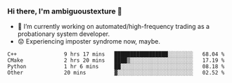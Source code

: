 ### Hi there, I'm ambiguoustexture 👋

<!--
**ambiguoustexture/ambiguoustexture** is a ✨ _special_ ✨ repository because its `README.md` (this file) appears on your GitHub profile.

Here are some ideas to get you started:
-->
- 🔭 I’m currently working on automated/high-frequency trading as a probationary system developer.
- :worried: Experiencing imposter syndrome now, maybe.

<!--START_SECTION:waka-->

```text
C++               9 hrs 17 mins   █████████████████░░░░░░░░   68.04 %
CMake             2 hrs 20 mins   ████▒░░░░░░░░░░░░░░░░░░░░   17.19 %
Python            1 hr 6 mins     ██░░░░░░░░░░░░░░░░░░░░░░░   08.18 %
Other             20 mins         ▓░░░░░░░░░░░░░░░░░░░░░░░░   02.52 %
```

<!--END_SECTION:waka-->
